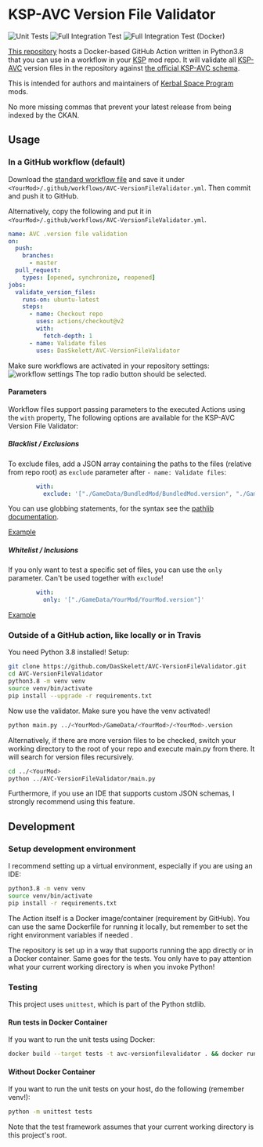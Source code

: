 # KSP-AVC Version File Validator

![Unit Tests](https://github.com/DasSkelett/AVC-VersionFileValidator/workflows/Unit%20Tests/badge.svg) ![Full Integration Test](https://github.com/DasSkelett/AVC-VersionFileValidator/workflows/Full%20Integration%20Test/badge.svg) ![Full Integration Test (Docker)](https://github.com/DasSkelett/AVC-VersionFileValidator/workflows/Full%20Integration%20Test%20(Docker)/badge.svg)

[This repository](https://github.com/DasSkelett/AVC-VersionFileValidator) hosts a Docker-based GitHub Action written in Python3.8 that you can use in a workflow in your [KSP](https://www.kerbalspaceprogram.com/) mod repo.
It will validate all [KSP-AVC](https://github.com/linuxgurugamer/KSPAddonVersionChecker) version files in the repository against [the official KSP-AVC schema](https://github.com/linuxgurugamer/KSPAddonVersionChecker/blob/master/KSP-AVC.schema.json).

This is intended for authors and maintainers of [Kerbal Space Program](https://www.kerbalspaceprogram.com/) mods.

No more missing commas that prevent your latest release from being indexed by the CKAN.

## Usage
### In a GitHub workflow (default)
Download the [standard workflow file](https://github.com/DasSkelett/AVC-VersionFileValidator/blob/master/examples/standard.yml) and save it under `<YourMod>/.github/workflows/AVC-VersionFileValidator.yml`.
Then commit and push it to GitHub.
 
Alternatively, copy the following and put it in `<YourMod>/.github/workflows/AVC-VersionFileValidator.yml`.
```yaml
name: AVC .version file validation
on:
  push:
    branches:
      - master
  pull_request:
    types: [opened, synchronize, reopened]
jobs:
  validate_version_files:
    runs-on: ubuntu-latest
    steps:
      - name: Checkout repo
        uses: actions/checkout@v2
        with:
          fetch-depth: 1
      - name: Validate files
        uses: DasSkelett/AVC-VersionFileValidator
```
Make sure workflows are activated in your repository settings:
![workflow settings](https://user-images.githubusercontent.com/28812678/73135906-291fe300-4048-11ea-992a-3a0a3800c730.png)
The top radio button should be selected.

#### Parameters
Workflow files support passing parameters to the executed Actions using the `with` property,
The following options are available for the KSP-AVC Version File Validator:

##### Blacklist / Exclusions
To exclude files, add a JSON array containing the paths to the files (relative from repo root) as `exclude` parameter after `- name: Validate files`:
```yaml
        with:
          exclude: '["./GameData/BundledMod/BundledMod.version", "./GameData/OtherBundledMod/**/*.version"]'
```
You can use globbing statements, for the syntax see the [pathlib documentation](https://docs.python.org/3.5/library/pathlib.html#pathlib.PurePath.match).

[Example](https://github.com/DasSkelett/AVC-VersionFileValidator/tree/master/examples/exclusions.yml)

##### Whitelist / Inclusions
If you only want to test a specific set of files, you can use the `only` parameter. Can't be used together with `exclude`!
```yaml
        with:
          only: '["./GameData/YourMod/YourMod.version"]'
```

[Example](https://github.com/DasSkelett/AVC-VersionFileValidator/tree/master/examples/whitelist.yml)


### Outside of a GitHub action, like locally or in Travis
You need Python 3.8 installed! Setup:
```sh
git clone https://github.com/DasSkelett/AVC-VersionFileValidator.git
cd AVC-VersionFileValidator
python3.8 -m venv venv
source venv/bin/activate
pip install --upgrade -r requirements.txt
```
Now use the validator. Make sure you have the venv activated!
```sh
python main.py ../<YourMod>/GameData/<YourMod>/<YourMod>.version
```
Alternatively, if there are more version files to be checked, switch your working directory to the root of your repo and execute main.py from there.
It will search for version files recursively.
```sh
cd ../<YourMod>
python ../AVC-VersionFileValidator/main.py
```

Furthermore, if you use an IDE that supports custom JSON schemas, I strongly recommend using this feature.

## Development
### Setup development environment
I recommend setting up a virtual environment, especially if you are using an IDE:
```sh
python3.8 -m venv venv
source venv/bin/activate
pip install -r requirements.txt
```

The Action itself is a Docker image/container (requirement by GitHub). You can use the same Dockerfile for running it locally,
but remember to set the right environment variables if needed .

The repository is set up in a way that supports running the app directly or in a Docker container.
Same goes for the tests. You only have to pay attention what your current working directory is when you invoke Python!  

### Testing
This project uses `unittest`, which is part of the Python stdlib.

#### Run tests in Docker Container
If you want to run the unit tests using Docker:
```sh
docker build --target tests -t avc-versionfilevalidator . && docker run avc-versionfilevalidator
```

#### Without Docker Container
If you want to run the unit tests on your host, do the following (remember venv!):
```sh
python -m unittest tests
```
Note that the test framework assumes that your current working directory is this project's root.
